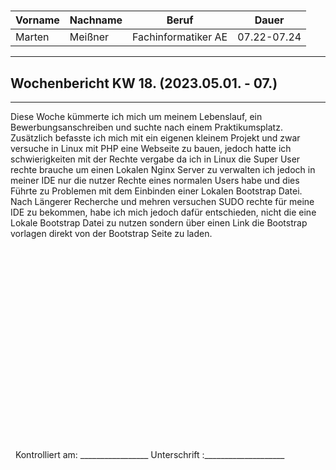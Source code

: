 #

| Vorname | Nachname | Beruf | Dauer |
|---|---|---|---|
|Marten| Meißner|Fachinformatiker AE|07.22-07.24|
---

## Wochenbericht KW 18.  (2023.05.01. - 07.)

---
Diese Woche kümmerte ich mich um meinem Lebenslauf, ein Bewerbungsanschreiben und suchte nach einem Praktikumsplatz.
Zusätzlich befasste ich mich mit ein eigenen kleinem Projekt und zwar versuche in Linux mit PHP eine Webseite zu bauen, jedoch hatte ich schwierigkeiten mit der Rechte vergabe da ich in Linux die Super User rechte brauche um einen Lokalen Nginx Server zu verwalten ich jedoch in meiner IDE nur die nutzer Rechte eines normalen Users habe und dies Führte zu Problemen mit dem Einbinden einer Lokalen Bootstrap Datei.     
Nach Längerer Recherche und mehren versuchen SUDO rechte für meine IDE zu bekommen, habe ich mich jedoch dafür entschieden, nicht die eine Lokale Bootstrap Datei zu nutzen sondern über einen Link die Bootstrap vorlagen direkt von der Bootstrap Seite zu laden.

&nbsp;
\
\
\
\
\
\
\
\
\
\
\
\
\
\
\
\
\
\
\
&nbsp;
Kontrolliert am: _________________ Unterschrift  :____________________
